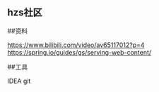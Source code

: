 ## hzs社区

##资料

https://www.bilibili.com/video/av65117012?p=4
https://spring.io/guides/gs/serving-web-content/

##工具

IDEA git
